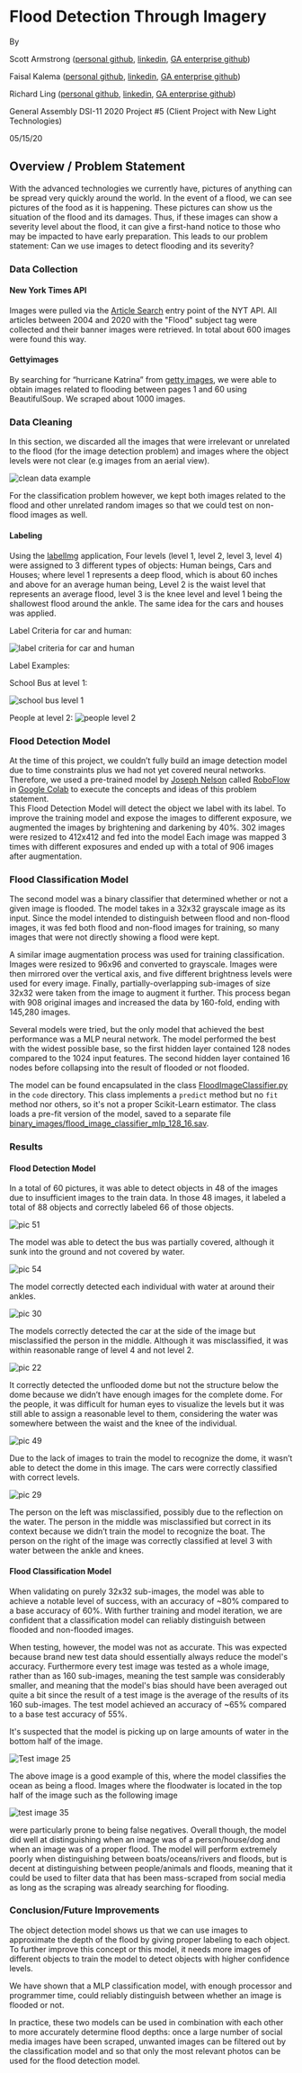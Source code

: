 # Flood Detection Through Imagery

By 

Scott Armstrong ([personal github](https://github.com/Eeyle), [linkedin](https://www.linkedin.com/in/sc-armstrong/), [GA enterprise github](https://git.generalassemb.ly/eeyle))

Faisal Kalema ([personal github](https://github.com/Kalz123), [linkedin](https://www.linkedin.com/in/faisalkalema/), [GA enterprise github](https://git.generalassemb.ly/FAISAL123))

Richard Ling ([personal github](https://github.com/rich808), [linkedin](https://www.linkedin.com/in/richardzling/), [GA enterprise github](https://git.generalassemb.ly/Rich88))

General Assembly DSI-11 2020 Project #5 (Client Project with New Light Technologies)

05/15/20

## Overview / Problem Statement
With the advanced technologies we currently have, pictures of anything can be spread very quickly around the world. In the event of a flood, we can see pictures of the food as it is happening. These pictures can show us the situation of the flood and its damages.  Thus, if these images can show a severity level about the flood, it can give a first-hand notice to those who may be impacted to have early preparation. This leads to our problem statement: Can we use images to detect flooding and its severity?

### Data Collection
#### New York Times API
Images were pulled via the [Article Search](https://developer.nytimes.com/docs/articlesearch-product/1/routes/articlesearch.json/get) entry point of the NYT API. All articles between 2004 and 2020 with the "Flood" subject tag were collected and their banner images were retrieved. In total about 600 images were found this way.
#### Gettyimages
By searching for “hurricane Katrina” from [getty images](https://www.gettyimages.com/editorial-images), we were able to obtain images related to flooding between pages 1 and 60 using BeautifulSoup. We scraped about 1000 images.

### Data Cleaning
In this section, we discarded all the images that were irrelevant or unrelated to the flood (for the image detection problem) and images where the object levels were not clear (e.g images from an aerial view).


![clean data example ](https://git.generalassemb.ly/eeyle/client-project/blob/master/label_examples/data_clean.png)

For the classification problem however, we kept both images related to the flood and other unrelated random images so that we could test on non-flood images as well.

#### Labeling
Using the [labelImg](https://github.com/tzutalin/labelImg) application, Four levels (level 1, level 2, level 3, level 4) were assigned to 3 different types of objects: Human beings, Cars and Houses; where level 1 represents a deep flood, which is about 60 inches and above for an average human being, Level 2 is the waist level that represents an average flood, level 3 is the knee level and level 1 being the shallowest flood around the ankle. The same idea for the cars and houses was applied. 

Label Criteria for car and human:

![label criteria for car and human ](https://git.generalassemb.ly/eeyle/client-project/blob/master/label_examples/label_criteria.png)


Label Examples:

School Bus at level 1:

![school bus level 1 ](https://git.generalassemb.ly/eeyle/client-project/blob/master/label_examples/school_bus.png)

People at level 2:
![people level 2 ](https://git.generalassemb.ly/eeyle/client-project/blob/master/label_examples/people.png)


### Flood Detection Model
At the time of this project, we couldn’t fully build an image detection model due to time constraints plus we had not yet covered neural networks. Therefore, we used a pre-trained model by [Joseph Nelson](https://www.linkedin.com/in/josephofiowa/) called [RoboFlow](https://models.roboflow.ai/object-detection/yolo-v3-pytorch) in [Google Colab](https://colab.research.google.com/drive/1ntAL_zI68xfvZ4uCSAF6XT27g0U4mZbW#scrollTo=IaVwHzdprdSN) to execute the concepts and ideas of this problem statement.  
This Flood Detection Model will detect the object we label with its label. To improve the training model and expose the images to different exposure, we augmented the images by brightening and darkening by 40%.
302 images were resized to 412x412 and fed into the model Each image was mapped 3 times with different exposures and ended up with a total of 906 images after augmentation.

### Flood Classification Model
The second model was a binary classifier that determined whether or not a given image is flooded. The model takes in a 32x32 grayscale image as its input. Since the model intended to distinguish between flood and non-flood images, it was fed both flood and non-flood images for training, so many images that were not directly showing a flood were kept.

A similar image augmentation process was used for training classification. Images were resized to 96x96 and converted to grayscale. Images were then mirrored over the vertical axis, and five different brightness levels were used for every image. Finally, partially-overlapping sub-images of size 32x32 were taken from the image to augment it further. This process began with 908 original images and increased the data by 160-fold, ending with 145,280 images.

Several models were tried, but the only model that achieved the best performance was a MLP neural network. The model performed the best with the widest possible base, so the first hidden layer contained 128 nodes compared to the 1024 input features. The second hidden layer contained 16 nodes before collapsing into the result of flooded or not flooded. 

The model can be found encapsulated in the class [FloodImageClassifier.py](https://git.generalassemb.ly/eeyle/client-project/blob/master/code/FloodImageClassifier.py) in the `code` directory. This class implements a `predict` method but no `fit` method nor others, so it's not a proper Scikit-Learn estimator. The class loads a pre-fit version of the model, saved to a separate file [binary_images/flood_image_classifier_mlp_128_16.sav](https://git.generalassemb.ly/eeyle/client-project/blob/master/binary_images/flood_image_classifier_mlp_128_16.sav).

### Results
#### Flood Detection Model
In a total of 60 pictures, it was able to detect objects in 48 of the images due to insufficient images to the train data. In those 48 images, it labeled a total of 88 objects and correctly labeled 66 of those objects.  

![pic 51](https://git.generalassemb.ly/eeyle/client-project/blob/master/results_pic/pic51.png)

The model was able to detect the bus was partially covered, although it sunk into the ground and not covered by water.

![pic 54](https://git.generalassemb.ly/eeyle/client-project/blob/master/results_pic/pic54.png)

The model correctly detected each individual with water at around their ankles.

![pic 30](https://git.generalassemb.ly/eeyle/client-project/blob/master/results_pic/pic30.png)

The models correctly detected the car at the side of the image but misclassified the person in the middle. Although it was misclassified, it was within reasonable range of level 4 and not level 2.  

![pic 22](https://git.generalassemb.ly/eeyle/client-project/blob/master/results_pic/pic22.png)

It correctly detected the unflooded dome but not the structure below the dome because we didn’t have enough images for the complete dome. 
For the people, it was difficult for human eyes to visualize the levels but it was still able to assign a reasonable level to them, considering the water was somewhere between the waist and the knee of the individual. 

![pic 49](https://git.generalassemb.ly/eeyle/client-project/blob/master/results_pic/pic49.png)

Due to the lack of images to train the model to recognize the dome, it wasn’t able to detect the dome in this image.
The cars were correctly classified with correct levels. 

![pic 29](https://git.generalassemb.ly/eeyle/client-project/blob/master/results_pic/pic29.png)

The person on the left was misclassified, possibly due to the reflection on the water. 
The person in the middle was misclassified but correct in its context because we didn’t train the model to recognize the boat. 
The person on the right of the image was correctly classified at level 3 with water between the ankle and knees.   

#### Flood Classification Model
When validating on purely 32x32 sub-images, the model was able to achieve a notable level of success, with an accuracy of ~80% compared to a base accuracy of 60%. With further training and model iteration, we are confident that a classification model can reliably distinguish between flooded and non-flooded images.

When testing, however, the model was not as accurate. This was expected because brand new test data should essentially always reduce the model's accuracy. Furthermore every test image was tested as a whole image, rather than as 160 sub-images, meaning the test sample was considerably smaller, and meaning that the model's bias should have been averaged out quite a bit since the result of a test image is the average of the results of its 160 sub-images. The test model achieved an accuracy of ~65% compared to a base test accuracy of 55%.

It's suspected that the model is picking up on large amounts of water in the bottom half of the image.

 ![Test image 25](https://git.generalassemb.ly/eeyle/client-project/blob/master/binary_images/test_images/img_test_25.jpg) 

The above image is a good example of this, where the model classifies the ocean as being a flood. Images where the floodwater is located in the top half of the image such as the following image

![test image 35](https://git.generalassemb.ly/eeyle/client-project/blob/master/binary_images/test_images/img_test_35.jpg) 

were particularly prone to being false negatives. Overall though, the model did well at distinguishing when an image was of a person/house/dog and when an image was of a proper flood. The model will perform extremely poorly when distinguishing between boats/oceans/rivers and floods, but is decent at distinguishing between people/animals and floods, meaning that it could be used to filter data that has been mass-scraped from social media as long as the scraping was already searching for flooding.

### Conclusion/Future Improvements
The object detection model shows us that we can use images to approximate the depth of the flood by giving proper labeling to each object. To further improve this concept or this model, it needs more images of different objects to train the model to detect objects with higher confidence levels. 

We have shown that a MLP classification model, with enough processor and programmer time, could reliably distinguish between whether an image is flooded or not.

In practice, these two models can be used in combination with each other to more accurately determine flood depths: once a large number of social media images have been scraped, unwanted images can be filtered out by the classification model and so that only the most relevant photos can be used for the flood detection model.
